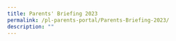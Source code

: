 ```yaml
---
title: Parents' Briefing 2023
permalink: /pl-parents-portal/Parents-Briefing-2023/
description: ""
---
```

